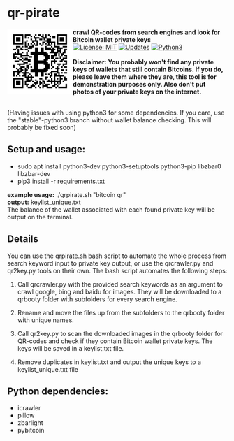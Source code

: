 # qr-pirate
<p>
  <img alt="qr-pirate logo"src="qrpirate.png" align="left" width="150" height="150">
  <b>crawl QR-codes from search engines and look for Bitcoin wallet private keys</b><br>
  <a href="https://opensource.org/licenses/MIT"><img alt="License: MIT" src="https://img.shields.io/badge/License-MIT-yellow.svg"></a>
  <a href="https://pyup.io/repos/github/mzollin/qr-pirate"><img alt="Updates" src="https://pyup.io/repos/github/mzollin/qr-pirate/shield.svg"></a>
  <a href="https://pyup.io/repos/github/mzollin/qr-pirate"><img alt="Python3" src="https://pyup.io/repos/github/mzollin/qr-pirate/python-3-shield.svg"></a><br><br>
  <b>Disclaimer: You probably won't find any private keys of wallets that still contain Bitcoins. If you do, please leave them where they are, this tool is for demonstration purposes only. Also don't put photos of your private keys on the internet.</b>
<p><br>
(Having issues with using python3 for some dependencies. If you care, use the "stable"-python3 branch without wallet balance checking. This will probably be fixed soon)

## Setup and usage:
- sudo apt install python3-dev python3-setuptools python3-pip libzbar0 libzbar-dev
- pip3 install -r requirements.txt

**example usage:** ./qrpirate.sh "bitcoin qr"<br>
**output:** keylist_unique.txt
<br>
The balance of the wallet associated with each found private key will be output on the terminal.

## Details
You can use the qrpirate.sh bash script to automate the whole process from search keyword input to private key output, or use the qrcrawler.py and qr2key.py tools on their own. The bash script automates the following steps:

1. Call qrcrawler.py with the provided search keywords as an argument to crawl google, bing and baidu for images. They will be downloaded to a qrbooty folder with subfolders for every search engine.

2. Rename and move the files up from the subfolders to the qrbooty folder with unique names.

3. Call qr2key.py to scan the downloaded images in the qrbooty folder for QR-codes and check if they contain Bitcoin wallet private keys. The keys will be saved in a keylist.txt file.

4. Remove duplicates in keylist.txt and output the unique keys to a keylist_unique.txt file

## Python dependencies:
- icrawler
- pillow
- zbarlight
- pybitcoin
